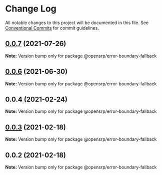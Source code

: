 # Change Log

All notable changes to this project will be documented in this file.
See [Conventional Commits](https://conventionalcommits.org) for commit guidelines.

## [0.0.7](https://github.com/OpenSRP/web/compare/@opensrp/error-boundary-fallback@0.0.5...@opensrp/error-boundary-fallback@0.0.7) (2021-07-26)

**Note:** Version bump only for package @opensrp/error-boundary-fallback

## [0.0.6](https://github.com/OpenSRP/web/compare/@opensrp/error-boundary-fallback@0.0.5...@opensrp/error-boundary-fallback@0.0.6) (2021-06-30)

**Note:** Version bump only for package @opensrp/error-boundary-fallback

## 0.0.4 (2021-02-24)

**Note:** Version bump only for package @opensrp/error-boundary-fallback

## [0.0.3](https://github.com/OpenSRP/web/compare/@opensrp/error-boundary-fallback@0.0.2...@opensrp/error-boundary-fallback@0.0.3) (2021-02-18)

**Note:** Version bump only for package @opensrp/error-boundary-fallback

## 0.0.2 (2021-02-18)

**Note:** Version bump only for package @opensrp/error-boundary-fallback
